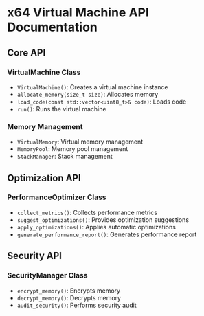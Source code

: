 # x64 Virtual Machine API Documentation

## Core API

### VirtualMachine Class
- `VirtualMachine()`: Creates a virtual machine instance
- `allocate_memory(size_t size)`: Allocates memory
- `load_code(const std::vector<uint8_t>& code)`: Loads code
- `run()`: Runs the virtual machine

### Memory Management
- `VirtualMemory`: Virtual memory management
- `MemoryPool`: Memory pool management
- `StackManager`: Stack management

## Optimization API

### PerformanceOptimizer Class
- `collect_metrics()`: Collects performance metrics
- `suggest_optimizations()`: Provides optimization suggestions
- `apply_optimizations()`: Applies automatic optimizations
- `generate_performance_report()`: Generates performance report

## Security API

### SecurityManager Class
- `encrypt_memory()`: Encrypts memory
- `decrypt_memory()`: Decrypts memory
- `audit_security()`: Performs security audit 